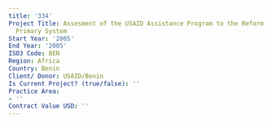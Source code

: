 ```yaml
---
title: '334'
Project Title: Assesment of the USAID Assistance Program to the Reform of the Benin
  Primary System
Start Year: '2005'
End Year: '2005'
ISO3 Code: BEN
Region: Africa
Country: Benin
Client/ Donor: USAID/Benin
Is Current Project? (true/false): ''
Practice Area:
- ''
Contract Value USD: ''
---
```


